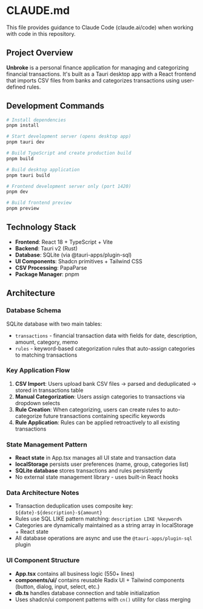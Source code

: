 # CLAUDE.md

This file provides guidance to Claude Code (claude.ai/code) when working with code in this repository.

## Project Overview

**Unbroke** is a personal finance application for managing and categorizing financial transactions. It's built as a Tauri desktop app with a React frontend that imports CSV files from banks and categorizes transactions using user-defined rules.

## Development Commands

```bash
# Install dependencies
pnpm install

# Start development server (opens desktop app)
pnpm tauri dev

# Build TypeScript and create production build
pnpm build

# Build desktop application
pnpm tauri build

# Frontend development server only (port 1420)
pnpm dev

# Build frontend preview
pnpm preview
```

## Technology Stack

- **Frontend**: React 18 + TypeScript + Vite
- **Backend**: Tauri v2 (Rust)
- **Database**: SQLite (via @tauri-apps/plugin-sql)
- **UI Components**: Shadcn primitives + Tailwind CSS
- **CSV Processing**: PapaParse
- **Package Manager**: pnpm

## Architecture

### Database Schema
SQLite database with two main tables:
- `transactions` - financial transaction data with fields for date, description, amount, category, memo
- `rules` - keyword-based categorization rules that auto-assign categories to matching transactions

### Key Application Flow
1. **CSV Import**: Users upload bank CSV files → parsed and deduplicated → stored in transactions table
2. **Manual Categorization**: Users assign categories to transactions via dropdown selects
3. **Rule Creation**: When categorizing, users can create rules to auto-categorize future transactions containing specific keywords
4. **Rule Application**: Rules can be applied retroactively to all existing transactions

### State Management Pattern
- **React state** in App.tsx manages all UI state and transaction data
- **localStorage** persists user preferences (name, group, categories list)
- **SQLite database** stores transactions and rules persistently
- No external state management library - uses built-in React hooks

### Data Architecture Notes
- Transaction deduplication uses composite key: `${date}-${description}-${amount}`
- Rules use SQL LIKE pattern matching: `description LIKE %keyword%`
- Categories are dynamically maintained as a string array in localStorage + React state
- All database operations are async and use the `@tauri-apps/plugin-sql` plugin

### UI Component Structure
- **App.tsx** contains all business logic (550+ lines)
- **components/ui/** contains reusable Radix UI + Tailwind components (button, dialog, input, select, etc.)
- **db.ts** handles database connection and table initialization
- Uses shadcn/ui component patterns with `cn()` utility for class merging